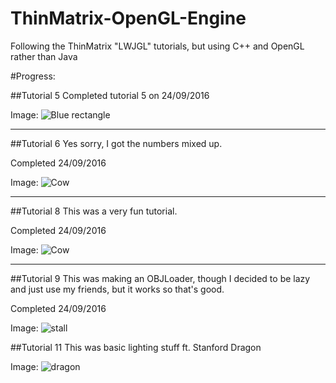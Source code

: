 # ThinMatrix-OpenGL-Engine
Following the ThinMatrix "LWJGL" tutorials, but using C++ and OpenGL rather than Java

#Progress:

##Tutorial 5
Completed tutorial 5 on 24/09/2016

Image: ![Blue rectangle](http://i.imgur.com/PheBlQ9.png "Tutorial 5")

___

##Tutorial 6
Yes sorry, I got the numbers mixed up.

Completed 24/09/2016

Image: ![Cow](http://i.imgur.com/VpRC1BA.png "Cow")


___

##Tutorial 8
This was a very fun tutorial.

Completed 24/09/2016

Image: ![Cow](http://i.imgur.com/VvsY6nW.png "Cow")

___

##Tutorial 9
This was making an OBJLoader, though I decided to be lazy and just use my friends, but it works so that's good.

Completed 24/09/2016

Image: ![stall]( http://i.imgur.com/buVdXmv.png "stall")

##Tutorial 11 
This was basic lighting stuff ft. Stanford Dragon

Image:  ![dragon]( blob:http://imgur.com/3e604d22-bab0-4d90-9330-b7320b652005 "dragon")

